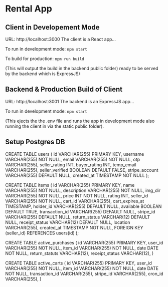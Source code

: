 # Rental App

## Client in Developement Mode
URL: http://localhost:3000
The client is a React app... 

To run in development mode: 
```npm start```

To build for production: 
```npm run build```

(This will output the build in the backend public folder) ready to be served by the backend which is ExpressJS)

## Backend & Production Build of Client
URL: http://localhost:3001
The backend is an ExpressJS app...

To run in development mode: 
```npm start```

(This ejects the the .env file and runs the app in development mode also running the client in via the static public folder).

## Setup Postgres DB
CREATE TABLE users (
  id VARCHAR(255) PRIMARY KEY,
  username VARCHAR(255) NOT NULL,
  email VARCHAR(255) NOT NULL,
  otp VARCHAR(255),
  seller_rating INT,
  buyer_rating INT,
  temp_email VARCHAR(255),
  seller_verified BOOLEAN DEFAULT FALSE,
  stripe_account VARCHAR(255) DEFAULT NULL,
  created_at TIMESTAMP NOT NULL
);

CREATE TABLE items (
  id VARCHAR(255) PRIMARY KEY,
  name VARCHAR(255) NOT NULL,
  description VARCHAR(255) NOT NULL,
  img_dir VARCHAR(255) NOT NULL,
  price INT NOT NULL,
  rating INT,
  seller_id VARCHAR(255) NOT NULL,
  cart_id VARCHAR(255),
  cart_expires_at TIMESTAMP,
  holder_id VARCHAR(255) DEFAULT NULL,
  available BOOLEAN DEFAULT TRUE,
  transaction_id VARCHAR(255) DEFAULT NULL,
  stripe_id VARCHAR(255) DEFAULT NULL,
  return_status VARCHAR(12) DEFAULT NULL,
  receipt_status VARCHAR(12) DEFAULT NULL,
  location VARCHAR(255),
  created_at TIMESTAMP NOT NULL,
  FOREIGN KEY (seller_id) REFERENCES users(id)
);

CREATE TABLE active_purchases (
  id VARCHAR(255) PRIMARY KEY,
  user_id VARCHAR(255) NOT NULL,
  item_id VARCHAR(255) NOT NULL,
  date DATE NOT NULL,
  return_statuts VARCHAR(12),
  receipt_status VARCHAR(12),
)

CREATE TABLE active_carts (
  id VARCHAR(255) PRIMARY KEY,
  user_id VARCHAR(255) NOT NULL,
  item_id VARCHAR(255) NOT NULL,
  date DATE NOT NULL,
  transaction_id VARCHAR(255),
  stripe_id VARCHAR(255),
  cron_id VARCHAR(255),
)